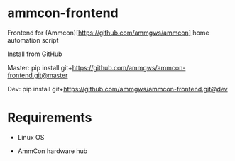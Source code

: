 # ammcon-frontend

Frontend for (Ammcon)[https://github.com/ammgws/ammcon] home automation script

Install from GitHub

Master:
pip install git+https://github.com/ammgws/ammcon-frontend.git@master

Dev:
pip install git+https://github.com/ammgws/ammcon-frontend.git@dev

Requirements
=========
* Linux OS

* AmmCon hardware hub
